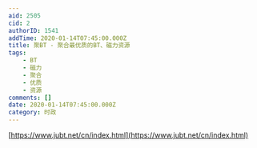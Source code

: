 ```yaml
---
aid: 2505
cid: 2
authorID: 1541
addTime: 2020-01-14T07:45:00.000Z
title: 聚BT - 聚合最优质的BT、磁力资源
tags:
    - BT
    - 磁力
    - 聚合
    - 优质
    - 资源
comments: []
date: 2020-01-14T07:45:00.000Z
category: 时政
---
```


[https://www.jubt.net/cn/index.html](https://www.jubt.net/cn/index.html)
